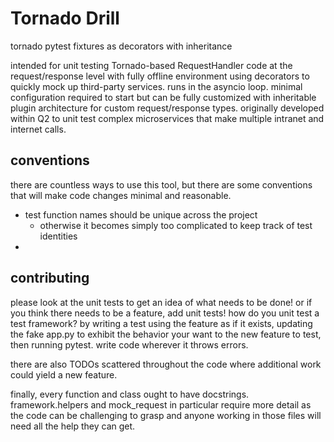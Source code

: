 # Tornado Drill
tornado pytest fixtures as decorators with inheritance

intended for unit testing Tornado-based RequestHandler code at the
request/response level with fully offline environment using decorators to
quickly mock up third-party services. runs in the asyncio loop. minimal
configuration required to start but can be fully customized with inheritable
plugin architecture for custom request/response types. originally developed
within Q2 to unit test complex microservices that make multiple intranet and
internet calls.

## conventions
there are countless ways to use this tool, but there are some conventions that
will make code changes minimal and reasonable.
- test function names should be unique across the project
    - otherwise it becomes simply too complicated to keep track of test identities
- 

## contributing
please look at the unit tests to get an idea of what needs to be done! or if
you think there needs to be a feature, add unit tests! how do you unit test
a test framework? by writing a test using the feature as if it exists, updating
the fake app.py to exhibit the behavior your want to the new feature to test,
then running pytest. write code wherever it throws errors.

there are also TODOs scattered throughout the code where additional work could
yield a new feature.

finally, every function and class ought to have docstrings. framework.helpers
and mock_request in particular require more detail as the code can be
challenging to grasp and anyone working in those files will need all the help
they can get.
